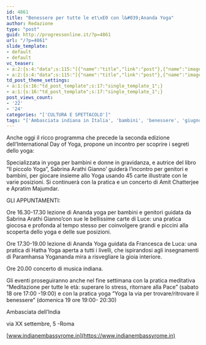```yaml
---
id: 4861
title: "Benessere per tutte le et\xE0 con l&#039;Ananda Yoga"
author: Redazione
type: "post"
guid: http://progressonline.it/?p=4861
url: "/?p=4861"
slide_template:
- default
- default
vc_teaser:
- a:2:{s:4:"data";s:115:"[{"name":"title","link":"post"},{"name":"image","image":"featured","link":"none"},{"name":"text","mode":"excerpt"}]";s:7:"bgcolor";s:0:"";}
- a:2:{s:4:"data";s:115:"[{"name":"title","link":"post"},{"name":"image","image":"featured","link":"none"},{"name":"text","mode":"excerpt"}]";s:7:"bgcolor";s:0:"";}
td_post_theme_settings:
- a:1:{s:16:"td_post_template";s:17:"single_template_1";}
- a:1:{s:16:"td_post_template";s:17:"single_template_1";}
post_views_count:
- '22'
- '24'
categories: "['CULTURA E SPETTACOLO']"
tags: "['Ambasciata indiana in Italia', 'bambini', 'benessere', 'giugno 2016', 'International Yoga Day', 'yoga']"
---
```


Anche oggi il ricco programma che precede la seconda edizione dell’International Day of Yoga, propone un incontro per scoprire i segreti dello yoga:

Specializzata in yoga per bambini e donne in gravidanza, e autrice del libro “Il piccolo Yoga”, Sabrina Arathi Gianno’ guiderà l’incontro per genitori e bambini, per giocare insieme allo Yoga usando 45 carte illustrate con le varie posizioni. Si continuerà con la pratica e un concerto di Amit Chatterjee e Apratim Majumdar.

GLI APPUNTAMENTI:

Ore 16.30-17.30 lezione di Ananda yoga per bambini e genitori guidata da Sabrina Arathi Gianno’con sue le bellissime carte di Luce: una pratica giocosa e profonda al tempo stesso per coinvolgere grandi e piccini alla scoperta dello yoga e delle sue posizioni.

Ore 17.30-19.00 lezione di Ananda Yoga guidata da Francesca de Luca: una pratica di Hatha Yoga aperta a tutti i livelli, che ispirandosi agli insegnamenti di Paramhansa Yogananda mira a risvegliare la gioia interiore.

Ore 20.00 concerto di musica indiana.

Gli eventi proseguiranno anche nel fine settimana con la pratica meditativa “Meditazione per tutte le età: superare lo stress, ritornare alla Pace” (sabato 18 ore 17:00 -19:00) e con la pratica yoga “Yoga la via per trovare/ritrovare il benessere” (domenica 19 ore 19:00- 20:30)

Ambasciata dell’India

via XX settembre, 5 -Roma

[www.indianembassyrome.in](https://www.indianembassyrome.in)
